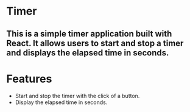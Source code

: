 # Timer

## This is a simple timer application built with React. It allows users to start and stop a timer and displays the elapsed time in seconds.

# Features

- Start and stop the timer with the click of a button.
- Display the elapsed time in seconds.
